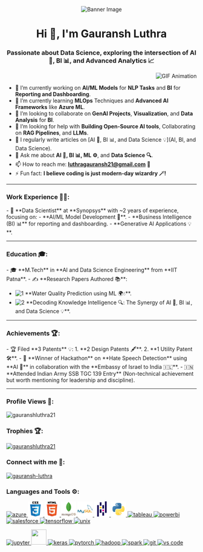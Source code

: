<!-- Add a banner image above the greeting -->
<p align="center">
  <img src="https://via.placeholder.com/1200x400.png?text=Welcome+to+Gauransh's+Profile" alt="Banner Image" />
</p>

<h1 align="center">Hi 👋, I'm Gauransh Luthra</h1>
<h3 align="center">Passionate about Data Science, exploring the intersection of AI 🤖, BI 📊, and Advanced Analytics 📈</h3>

<!-- GIF Animation on the top right -->
<p align="right">
  <img src="https://via.placeholder.com/300x200.gif?text=Welcome+to+my+profile+%F0%9F%92%AF" alt="GIF Animation" />
</p>

- 🔭 I’m currently working on **AI/ML Models** for **NLP Tasks** and **BI** for **Reporting and Dashboarding**.
- 🌱 I’m currently learning **MLOps** Techniques and **Advanced AI Frameworks** like **Azure ML**.
- 👯 I’m looking to collaborate on **GenAI Projects**, **Visualization**, and **Data Analysis** for **BI**.
- 🤝 I’m looking for help with **Building Open-Source AI tools**, Collaborating on **RAG Pipelines**, and **LLMs**.
- 📝 I regularly write articles on [AI 🤖, BI 📊, and Data Science 💡](AI, BI, and Data Science).
- 💬 Ask me about **AI 🤖, BI 📊, ML ⚙️**, and **Data Science 🔍**.
- 📫 How to reach me: **luthragauransh21@gmail.com** 📧
- ⚡ Fun fact: **I believe coding is just modern-day wizardry 🪄!**

---

<h3 align="left">Work Experience 🧑‍💻:</h3>
- 🏢 **Data Scientist** at **Synopsys** with ~2 years of experience, focusing on:
  - **AI/ML Model Development 🤖**.
  - **Business Intelligence (BI) 📊** for reporting and dashboarding.
  - **Generative AI Applications 💡**.

---

<h3 align="left">Education 🎓:</h3>
- 🎓 **M.Tech** in **AI and Data Science Engineering** from **IIT Patna**.
- ✍️ **Research Papers Authored 📚**:
  <ul>
    <li>
      <img src="https://img.icons8.com/color/48/000000/1.png" width="20" alt="1"> **Water Quality Prediction using ML 🌍💧**.
    </li>
    <li>
      <img src="https://img.icons8.com/color/48/000000/2.png" width="20" alt="2"> **Decoding Knowledge Intelligence 🔍: The Synergy of AI 🤖, BI 📊, and Data Science 💡**.
    </li>
  </ul>

---

<h3 align="left">Achievements 🏆:</h3>
- 🏆 Filed **3 Patents** 💡:
  1. **2 Design Patents 🖋️**.
  2. **1 Utility Patent 🛠️**.
- 🥇 **Winner of Hackathon** on **Hate Speech Detection** using **AI 🤖** in collaboration with the **Embassy of Israel to India 🇮🇱**.
- 🇮🇳 **Attended Indian Army SSB TGC 139 Entry** (Non-technical achievement but worth mentioning for leadership and discipline).

---

<h3 align="left">Profile Views 👀:</h3>
<p align="left"> 
  <img src="https://komarev.com/ghpvc/?username=gauranshluthra21&label=Profile%20views&color=0e75b6&style=flat" alt="gauranshluthra21" /> 
</p>

<h3 align="left">Trophies 🏆:</h3>
<p align="left"> 
  <a href="https://github.com/ryo-ma/github-profile-trophy">
    <img src="https://github-profile-trophy.vercel.app/?username=gauranshluthra21" alt="gauranshluthra21" />
  </a> 
</p>

<h3 align="left">Connect with me 🔗:</h3>
<p align="left">
  <a href="https://linkedin.com/in/gauransh-luthra" target="blank"><img align="center" src="https://raw.githubusercontent.com/rahuldkjain/github-profile-readme-generator/master/src/images/icons/Social/linked-in-alt.svg" alt="gauransh-luthra" height="30" width="40" /></a>
</p>

<h3 align="left">Languages and Tools ⚙️:</h3>
<p align="left"> 
  <a href="https://azure.microsoft.com/en-in/" target="_blank" rel="noreferrer"> <img src="https://www.vectorlogo.zone/logos/microsoft_azure/microsoft_azure-icon.svg" alt="azure" width="40" height="40"/> </a> 
  <a href="https://www.w3schools.com/css/" target="_blank" rel="noreferrer"> <img src="https://raw.githubusercontent.com/devicons/devicon/master/icons/css3/css3-original-wordmark.svg" alt="css3" width="40" height="40"/> </a> 
  <a href="https://www.w3.org/html/" target="_blank" rel="noreferrer"> <img src="https://raw.githubusercontent.com/devicons/devicon/master/icons/html5/html5-original-wordmark.svg" alt="html5" width="40" height="40"/> </a> 
  <a href="https://www.mongodb.com/" target="_blank" rel="noreferrer"> <img src="https://raw.githubusercontent.com/devicons/devicon/master/icons/mongodb/mongodb-original-wordmark.svg" alt="mongodb" width="40" height="40"/> </a> 
  <a href="https://www.mysql.com/" target="_blank" rel="noreferrer"> <img src="https://raw.githubusercontent.com/devicons/devicon/master/icons/mysql/mysql-original-wordmark.svg" alt="mysql" width="40" height="40"/> </a> 
  <a href="https://pandas.pydata.org/" target="_blank" rel="noreferrer"> <img src="https://raw.githubusercontent.com/devicons/devicon/2ae2a900d2f041da66e950e4d48052658d850630/icons/pandas/pandas-original.svg" alt="pandas" width="40" height="40"/> </a> 
  <a href="https://www.python.org" target="_blank" rel="noreferrer"> <img src="https://raw.githubusercontent.com/devicons/devicon/master/icons/python/python-original.svg" alt="python" width="40" height="40"/> </a> 
  <a href="https://www.tableau.com" target="_blank" rel="noreferrer"> <img src="https://img.icons8.com/?size=100&id=9Kvi1p1F0tUo&format=png&color=000000" alt="tableau" width="40" height="40"/> </a> 
  <a href="https://powerbi.microsoft.com/" target="_blank" rel="noreferrer"> <img src="https://img.icons8.com/?size=100&id=3sGOUDo9nJ4k&format=png&color=000000" alt="powerbi" width="40" height="40"/> </a> 
  <a href="https://www.salesforce.com/" target="_blank" rel="noreferrer"> <img src="https://img.icons8.com/?size=100&id=38804&format=png&color=000000" alt="salesforce" width="40" height="40"/> </a> 
  <a href="https://www.tensorflow.org/" target="_blank" rel="noreferrer"> <img src="https://img.icons8.com/?size=100&id=n3QRpDA7KZ7P&format=png&color=000000" alt="tensorflow" width="40" height="40"/> </a> 
  <a href="https://www.unix.com/" target="_blank" rel="noreferrer"> <img src="https://img.icons8.com/?size=100&id=19292&format=png&color=000000" alt="unix" width="40" height="40"/> </a> 
  
  <!-- Additional tools for Data Scientist -->
  <a href="https://jupyter.org/" target="_blank" rel="noreferrer"> <img src="https://img.icons8.com/?size=100&id=J0SgMWzAxqFj&format=png&color=000000" alt="jupyter" width="40" height="40"/> </a>
  <a href="https://scikit-learn.org/" target="_blank" rel="noreferrer"> <img src="" width="40" height="40"/> </a>
  <a href="https://keras.io/" target="_blank" rel="noreferrer"> <img src="https://img.icons8.com/?size=100&id=JqXjfo5tpiQ7&format=png&color=000000" alt="keras" width="40" height="40"/> </a>
  <a href="https://pytorch.org/" target="_blank" rel="noreferrer"> <img src="https://img.icons8.com/?size=100&id=3sK99Qak6yzK&format=png&color=000000" alt="pytorch" width="40" height="40"/> </a>
  <a href="https://hadoop.apache.org/" target="_blank" rel="noreferrer"> <img src="https://img.icons8.com/?size=100&id=69132&format=png&color=000000" alt="hadoop" width="40" height="40"/> </a>
  <a href="https://spark.apache.org/" target="_blank" rel="noreferrer"> <img src="https://img.icons8.com/?size=100&id=0cRqPqlItA0E&format=png&color=000000" alt="spark" width="40" height="40"/> </a>
  <a href="https://git-scm.com/" target="_blank" rel="noreferrer"> <img src="https://img.icons8.com/?size=100&id=Zfe7q49EjkZG&format=png&color=000000" alt="git" width="40" height="40"/> </a>
  <a href="https://code.visualstudio.com/" target="_blank" rel="noreferrer"> <img src="https://img.icons8.com/?size=100&id=48455&format=png&color=000000" alt="vs code" width="40" height="40"/> </a>
</p>



